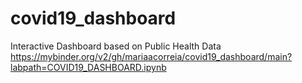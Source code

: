 # covid19_dashboard
Interactive Dashboard based on Public Health Data
https://mybinder.org/v2/gh/mariaacorreia/covid19_dashboard/main?labpath=COVID19_DASHBOARD.ipynb
